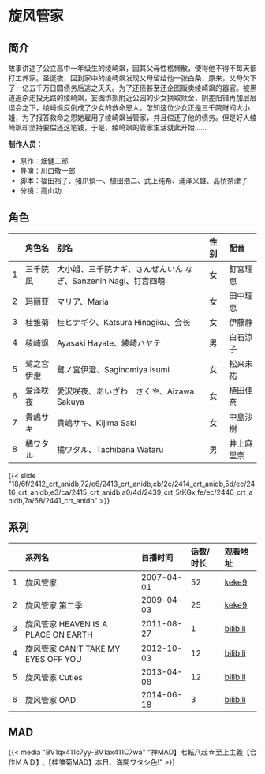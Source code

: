 # 旋风管家


## 简介

故事讲述了公立高中一年级生的绫崎飒，因其父母性格懒散，使得他不得不每天都打工养家。圣诞夜，回到家中的绫崎飒发现父母留给他一张白条，原来，父母欠下了一亿五千万日圆债务后逃之夭夭。为了还债甚至还企图贩卖绫崎飒的器官。被黑道追杀走投无路的绫崎飒，妄图绑架附近公园的少女换取赎金，阴差阳错再加层层误会之下，绫崎飒反倒成了少女的救命恩人。怎知这位少女正是三千院财阀大小姐，为了报答救命之恩她雇用了绫崎飒当管家，并且偿还了他的债务。但是好人绫崎飒却坚持要偿还这笔钱，于是，绫崎飒的管家生活就此开始……

**制作人员：**
- 原作：畑健二郎
- 导演：川口敬一郎
- 脚本：福田裕子、猪爪慎一、植田浩二、武上纯希、浦泽义雄、高桥奈津子
- 分镜：高山功

## 角色

|     |   角色名   |   别名  | 性别 |  配音  |
|:--- |:------  |:----      |:---  |:--   |
| 1 | 三千院凪 | 大小姐、三千院ナギ、さんぜんいん なぎ、Sanzenin Nagi、钉宫四萌 | 女 | 釘宮理恵 |
| 2 | 玛丽亚 | マリア、Maria | 女 | 田中理恵 |
| 3 | 桂雏菊 | 桂ヒナギク、Katsura Hinagiku、会长 | 女 | 伊藤静 |
| 4 | 绫崎飒 | Ayasaki Hayate、綾崎ハヤテ | 男 | 白石涼子 |
| 5 | 鹭之宮伊澄 | 鷺ノ宮伊澄、Saginomiya Isumi | 女 | 松来未祐 |
| 6 | 爱泽咲夜 | 愛沢咲夜、あいざわ　さくや、Aizawa Sakuya | 女 | 植田佳奈 |
| 7 | 貴嶋サキ | 貴嶋サキ、Kijima Saki | 女 | 中島沙樹 |
| 8 | 橘ワタル | 橘ワタル、Tachibana Wataru | 男 | 井上麻里奈 |

{{< slide "18/6f/2412_crt_anidb,72/e6/2413_crt_anidb,cb/2c/2414_crt_anidb,5d/ec/2416_crt_anidb,e3/ca/2415_crt_anidb,a0/4d/2439_crt_5tKGx,fe/ec/2440_crt_anidb,7a/68/2441_crt_anidb" >}}

## 系列

|     | 系列名                             | 首播时间       | 话数/时长 | 观看地址                                                     |
| :-- | :------------------------------ | :--------- | :---- | :------------------------------------------------------- |
| 1   | 旋风管家                            | 2007-04-01 | 52    | [keke9](https://www.keke9.app/play/28639-4-251494.html)  |
| 2   | 旋风管家 第二季                        | 2009-04-03 | 25    | [keke9](https://www.keke9.app/play/28638-4-251469.html)  |
| 3   | 旋风管家 HEAVEN IS A PLACE ON EARTH | 2011-08-27 | 1     | [bilibili](https://www.bilibili.com/video/BV1kb411k79z)  |
| 4   | 旋风管家 CAN'T TAKE MY EYES OFF YOU | 2012-10-03 | 12    | [bilibili](https://www.bilibili.com/bangumi/play/ss4341) |
| 5   | 旋风管家 Cuties                     | 2013-04-08 | 12    | [bilibili](https://www.bilibili.com/bangumi/play/ss4435) |
| 6   | 旋风管家 OAD                        | 2014-06-18 | 3     | [bilibili](https://www.bilibili.com/video/BV1nx411U78N/) |


## MAD

{{< media  "BV1qx411c7yy-BV1ax411C7wa" 
"神MAD】七転八起☆至上主義【合作ＭＡＤ】,【桂雏菊MAD】本日、満開ワタシ色!"  >}}
